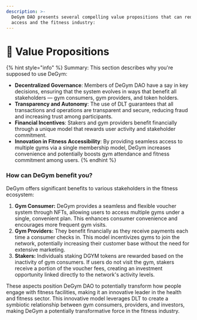 ```yaml
---
description: >-
  DeGym DAO presents several compelling value propositions that can redefine gym
  access and the fitness industry:
---
```


# 💫 Value Propositions

{% hint style="info" %}
Summary: This section describes why you're supposed to use DeGym:

* **Decentralized Governance**: Members of DeGym DAO have a say in key decisions, ensuring that the system evolves in ways that benefit all stakeholders — gym consumers, gym providers, and token holders.
* **Transparency and Autonomy**: The use of DLT guarantees that all transactions and operations are transparent and secure, reducing fraud and increasing trust among participants.
* **Financial Incentives**: Stakers and gym providers benefit financially through a unique model that rewards user activity and stakeholder commitment.
* **Innovation in Fitness Accessibility**: By providing seamless access to multiple gyms via a single membership model, DeGym increases convenience and potentially boosts gym attendance and fitness commitment among users.
{% endhint %}

### How can DeGym benefit you?

DeGym offers significant benefits to various stakeholders in the fitness ecosystem:

1. **Gym Consumer:** DeGym provides a seamless and flexible voucher system through NFTs, allowing users to access multiple gyms under a single, convenient plan. This enhances consumer convenience and encourages more frequent gym visits.
2. **Gym Providers:** They benefit financially as they receive payments each time a consumer checks in. This model incentivizes gyms to join the network, potentially increasing their customer base without the need for extensive marketing.
3. **Stakers:** Individuals staking DGYM tokens are rewarded based on the inactivity of gym consumers. If users do not visit the gym, stakers receive a portion of the voucher fees, creating an investment opportunity linked directly to the network's activity levels.

These aspects position DeGym DAO to potentially transform how people engage with fitness facilities, making it an innovative leader in the health and fitness sector. This innovative model leverages DLT to create a symbiotic relationship between gym consumers, providers, and investors, making DeGym a potentially transformative force in the fitness industry.

